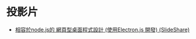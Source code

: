 # 投影片

* [相容於node.js的 網頁型桌面程式設計 (使用Electron.js 開發) (SlideShare)](https://www.slideshare.net/ccckmit/nodejs-electronjs)
